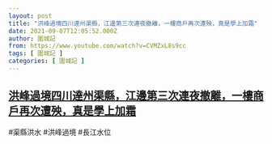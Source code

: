 ```yaml
---
layout: post
title: "洪峰過境四川達州渠縣，江邊第三次連夜撤離，一樓商戶再次遭殃，真是學上加霜"
date: 2021-09-07T12:05:52.000Z
author: 圍城記
from: https://www.youtube.com/watch?v=CVMZxL8s9cc
tags: [ 圍城記 ]
categories: [ 圍城記 ]
---
```

<!--1631016352000-->
[洪峰過境四川達州渠縣，江邊第三次連夜撤離，一樓商戶再次遭殃，真是學上加霜](https://www.youtube.com/watch?v=CVMZxL8s9cc)
------

<div>
#渠縣洪水 #洪峰過境 #長江水位
</div>
